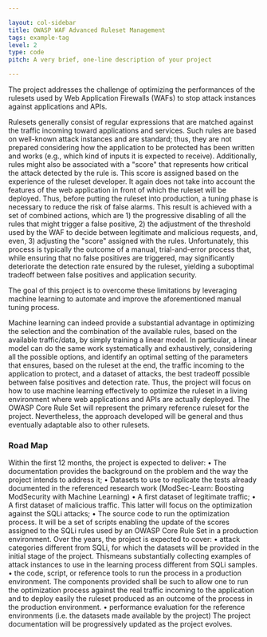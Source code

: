 ```yaml
---

layout: col-sidebar
title: OWASP WAF Advanced Ruleset Management
tags: example-tag
level: 2
type: code
pitch: A very brief, one-line description of your project

---
```


The project addresses the challenge of optimizing the performances of the rulesets used by Web Application Firewalls (WAFs) to stop attack instances against applications and APIs.


Rulesets generally consist of regular expressions that are matched against the traffic incoming toward applications and services. Such rules are based on well-known attack instances and are standard; thus, they are not prepared considering how the application to be protected has been written and works (e.g., which kind of inputs it is expected to receive). Additionally, rules might also be associated with a "score" that represents how critical the attack detected by the rule is. This score is assigned based on the experience of the ruleset developer. It again does not take into account the features of the web application in front of which the ruleset will be deployed. 
Thus, before putting the ruleset into production, a tuning phase is necessary to reduce the risk of false alarms. This result is achieved with a set of combined actions, which are 1) the progressive disabling of all the rules that might trigger a false positive, 2) the adjustment of the threshold used by the WAF to decide between legitimate and malicious requests, and, even, 3) adjusting the "score" assigned with the rules. 
Unfortunately, this process is typically the outcome of a manual, trial-and-error process that, while ensuring that no false positives are triggered, may significantly deteriorate the detection rate ensured by the ruleset, yielding a suboptimal tradeoff between false positives and application security.

The goal of this project is to overcome these limitations by leveraging machine learning to automate and improve the aforementioned manual tuning process.


Machine learning can indeed provide a substantial advantage in optimizing the selection and the combination of the available rules, based on the available traffic/data, by simply training a linear model. In particular, a linear model can do the same work systematically and exhaustively, considering all the possible options, and identify an optimal setting of the parameters that ensures, based on the ruleset at the end, the traffic incoming to the application to protect, and a dataset of attacks, the best tradeoff possible between false positives and detection rate. 
Thus, the project will focus on how to use machine learning effectively to optimize the ruleset in a living environment where web applications and APIs are actually deployed.
The OWASP Core Rule Set will represent the primary reference ruleset for the project. Nevertheless, the approach developed will be general and thus eventually adaptable also to other rulesets. 

### Road Map
Within the first 12 months, the project is expected to deliver:
•	The documentation provides the background on the problem and the way the project intends to address it;
•	Datasets to use to replicate the tests already documented in the referenced research work (ModSec-Learn: Boosting ModSecurity with Machine Learning)
•	A first dataset of legitimate traffic;
•	A first dataset of malicious traffic. This latter will focus on the optimization against the SQLi attacks;
•	The source code to run the optimization process. It will be a set of scripts enabling the update of the scores assigned to the SQLi rules used by an OWASP Core Rule Set in a production environment.
Over the years, the project is expected to cover:
•	attack categories different from SQLi, for which the datasets will be provided in the initial stage of the project. Thismeans substantially collecting examples of attack instances to use in the learning process different from SQLi samples.
•	the code, script, or reference tools to run the process in a production environment. The components provided shall be such to allow one to run the optimization process against the real traffic incoming to the application and to deploy easily the ruleset produced as an outcome of the process in the production environment.
•	performance evaluation for the reference environments (i.e. the datasets made available by the project)
The project documentation will be progressively updated as the project evolves.
